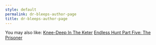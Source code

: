 ```yaml
---
style: default
permalink: dr-bleeps-author-page
title: dr-bleeps-author-page
---
```

You may also like:
[Knee-Deep In The Keter](http://scp-wiki.net/knee-deep-in-the-keter)
[Endless Hunt Part Five: The Prisoner](http://scp-wiki.net/ofanendlesshunt-partfive-theprisoner)